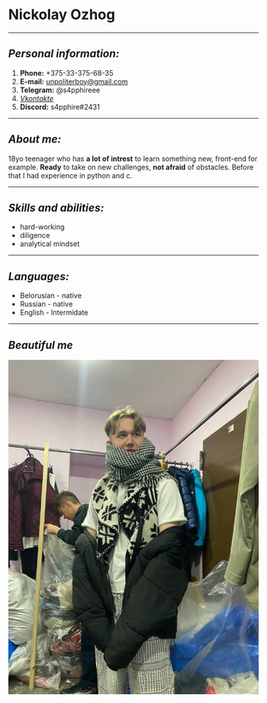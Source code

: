 # Nickolay Ozhog
****
## *Personal information:*
1. **Phone:** +375-33-375-68-35
2. **E-mail:** unpoliterboy@gmail.com
3. **Telegram:** @s4pphireee
4. *[Vkontakte](https://vk.com/s4pphireee)*
5. **Discord:** s4pphire#2431
----

## *About me:*
18yo teenager who has **a lot of intrest** to learn something new, front-end for example. **Ready** to take on new challenges, **not afraid** of obstacles. Before that I had experience in python and c.

----

## *Skills and abilities:*
* hard-working
* diligence
* analytical mindset

----
## *Languages:*
* Belorusian - native
* Russian - native 
* English - Intermidate

----

## *Beautiful me*
![cute boy (:](myself.jpg)
